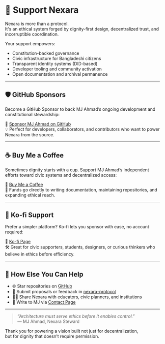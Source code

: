 # 🤝 Support Nexara

Nexara is more than a protocol.  
It's an ethical system forged by dignity-first design, decentralized trust, and incorruptible coordination.

Your support empowers:

- Constitution-backed governance
- Civic infrastructure for Bangladeshi citizens
- Transparent identity systems (DID-based)
- Developer tooling and community activation
- Open documentation and archival permanence

---

## 🛡️ GitHub Sponsors

Become a GitHub Sponsor to back MJ Ahmad’s ongoing development and constitutional stewardship:

🔗 [Sponsor MJ Ahmad on GitHub](https://github.com/sponsors/mj-nexara)  
💡 Perfect for developers, collaborators, and contributors who want to power Nexara from the source.

---

## ☕ Buy Me a Coffee

Sometimes dignity starts with a cup. Support MJ Ahmad’s independent efforts toward civic systems and decentralized access:

🔗 [Buy Me a Coffee](https://buymeacoffee.com/mjahmad)  
💬 Funds go directly to writing documentation, maintaining repositories, and expanding ethical reach.

---

## 💙 Ko-fi Support

Prefer a simpler platform? Ko-fi lets you sponsor with ease, no account required:

🔗 [Ko-fi Page](https://ko-fi.com/mjahmad)  
🛠️ Great for civic supporters, students, designers, or curious thinkers who believe in ethics before efficiency.

---

## 🧭 How Else You Can Help

- 🌐 Star repositories on [GitHub](https://github.com/mj-nexara)
- 📝 Submit proposals or feedback in [nexara-protocol](https://github.com/mj-nexara/nexara-protocol)
- 🧑‍🏫 Share Nexara with educators, civic planners, and institutions
- 🫱 Write to MJ via [Contact Page](contact.md)

---

> _“Architecture must serve ethics before it enables control.”_  
> — MJ Ahmad, Nexara Steward

Thank you for powering a vision built not just for decentralization,  
but for dignity that doesn’t require permission.
